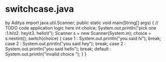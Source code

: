 # switchcase.java
by Aditya
 import java.util.Scanner;
    public static void main(String[] args) {
        // TODO code application logic here
        int choice;
        System.out.println("pick one :1.hi\t2. hey\t3. hello\t");
        Scanner s = new Scanner(System.in);
        choice = s.nextint();
        switch(choice)
        {
            case 1 : System.out.println("you said hi");
                    break;
            case 2 : System.out.println("you said hey");
                    break;
            case 2 : System.out.println("you said hello");
                    break;
            default : System.out.println("invalid choice ");
        }
    }
